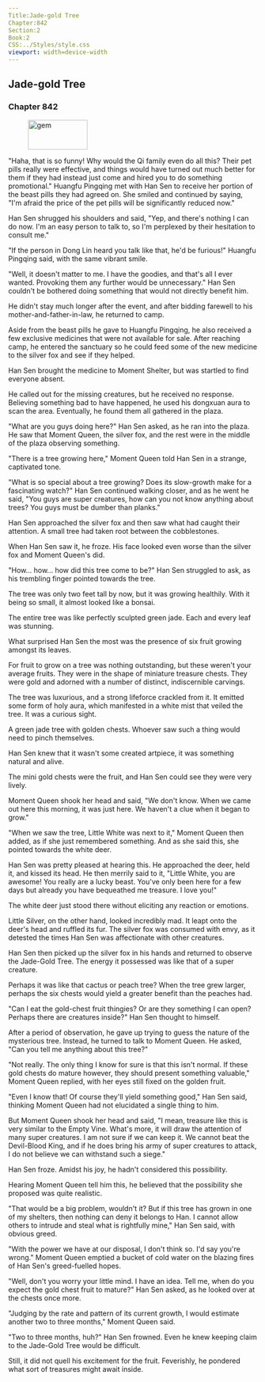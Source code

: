 ```yaml
---
Title:Jade-gold Tree 
Chapter:842 
Section:2 
Book:2 
CSS:../Styles/style.css 
viewport: width=device-width
---
```

  
## Jade-gold Tree
### Chapter 842
  
<figure>
	<img src="../Images/gem.gif" alt="gem" id="gem" width="120" height="60" />
</figure>
  

  
"Haha, that is so funny! Why would the Qi family even do all this? Their pet pills really were effective, and things would have turned out much better for them if they had instead just come and hired you to do something promotional." Huangfu Pingqing met with Han Sen to receive her portion of the beast pills they had agreed on. She smiled and continued by saying, "I'm afraid the price of the pet pills will be significantly reduced now."

Han Sen shrugged his shoulders and said, "Yep, and there's nothing I can do now. I'm an easy person to talk to, so I'm perplexed by their hesitation to consult me."

"If the person in Dong Lin heard you talk like that, he'd be furious!" Huangfu Pingqing said, with the same vibrant smile.

"Well, it doesn't matter to me. I have the goodies, and that's all I ever wanted. Provoking them any further would be unnecessary." Han Sen couldn't be bothered doing something that would not directly benefit him.

He didn't stay much longer after the event, and after bidding farewell to his mother-and-father-in-law, he returned to camp.

Aside from the beast pills he gave to Huangfu Pingqing, he also received a few exclusive medicines that were not available for sale. After reaching camp, he entered the sanctuary so he could feed some of the new medicine to the silver fox and see if they helped.

Han Sen brought the medicine to Moment Shelter, but was startled to find everyone absent.

He called out for the missing creatures, but he received no response. Believing something bad to have happened, he used his dongxuan aura to scan the area. Eventually, he found them all gathered in the plaza.

"What are you guys doing here?" Han Sen asked, as he ran into the plaza. He saw that Moment Queen, the silver fox, and the rest were in the middle of the plaza observing something.

"There is a tree growing here," Moment Queen told Han Sen in a strange, captivated tone.

"What is so special about a tree growing? Does its slow-growth make for a fascinating watch?" Han Sen continued walking closer, and as he went he said, "You guys are super creatures, how can you not know anything about trees? You guys must be dumber than planks."

Han Sen approached the silver fox and then saw what had caught their attention. A small tree had taken root between the cobblestones.

When Han Sen saw it, he froze. His face looked even worse than the silver fox and Moment Queen's did.

"How... how... how did this tree come to be?" Han Sen struggled to ask, as his trembling finger pointed towards the tree.

The tree was only two feet tall by now, but it was growing healthily. With it being so small, it almost looked like a bonsai.

The entire tree was like perfectly sculpted green jade. Each and every leaf was stunning.

What surprised Han Sen the most was the presence of six fruit growing amongst its leaves.

For fruit to grow on a tree was nothing outstanding, but these weren't your average fruits. They were in the shape of miniature treasure chests. They were gold and adorned with a number of distinct, indiscernible carvings.

The tree was luxurious, and a strong lifeforce crackled from it. It emitted some form of holy aura, which manifested in a white mist that veiled the tree. It was a curious sight.

A green jade tree with golden chests. Whoever saw such a thing would need to pinch themselves.

Han Sen knew that it wasn't some created artpiece, it was something natural and alive.

The mini gold chests were the fruit, and Han Sen could see they were very lively.

Moment Queen shook her head and said, "We don't know. When we came out here this morning, it was just here. We haven't a clue when it began to grow."

"When we saw the tree, Little White was next to it," Moment Queen then added, as if she just remembered something. And as she said this, she pointed towards the white deer.

Han Sen was pretty pleased at hearing this. He approached the deer, held it, and kissed its head. He then merrily said to it, "Little White, you are awesome! You really are a lucky beast. You've only been here for a few days but already you have bequeathed me treasure. I love you!"

The white deer just stood there without eliciting any reaction or emotions.

Little Silver, on the other hand, looked incredibly mad. It leapt onto the deer's head and ruffled its fur. The silver fox was consumed with envy, as it detested the times Han Sen was affectionate with other creatures.

Han Sen then picked up the silver fox in his hands and returned to observe the Jade-Gold Tree. The energy it possessed was like that of a super creature.

Perhaps it was like that cactus or peach tree? When the tree grew larger, perhaps the six chests would yield a greater benefit than the peaches had.

"Can I eat the gold-chest fruit thingies? Or are they something I can open? Perhaps there are creatures inside?" Han Sen thought to himself.

After a period of observation, he gave up trying to guess the nature of the mysterious tree. Instead, he turned to talk to Moment Queen. He asked, "Can you tell me anything about this tree?"

"Not really. The only thing I know for sure is that this isn't normal. If these gold chests do mature however, they should present something valuable," Moment Queen replied, with her eyes still fixed on the golden fruit.

"Even I know that! Of course they'll yield something good," Han Sen said, thinking Moment Queen had not elucidated a single thing to him.

But Moment Queen shook her head and said, "I mean, treasure like this is very similar to the Empty Vine. What's more, it will draw the attention of many super creatures. I am not sure if we can keep it. We cannot beat the Devil-Blood King, and if he does bring his army of super creatures to attack, I do not believe we can withstand such a siege."

Han Sen froze. Amidst his joy, he hadn't considered this possibility.

Hearing Moment Queen tell him this, he believed that the possibility she proposed was quite realistic.

"That would be a big problem, wouldn't it? But if this tree has grown in one of my shelters, then nothing can deny it belongs to Han. I cannot allow others to intrude and steal what is rightfully mine," Han Sen said, with obvious greed.

"With the power we have at our disposal, I don't think so. I'd say you're wrong." Moment Queen emptied a bucket of cold water on the blazing fires of Han Sen's greed-fuelled hopes.

"Well, don't you worry your little mind. I have an idea. Tell me, when do you expect the gold chest fruit to mature?" Han Sen asked, as he looked over at the chests once more.

"Judging by the rate and pattern of its current growth, I would estimate another two to three months," Moment Queen said.

"Two to three months, huh?" Han Sen frowned. Even he knew keeping claim to the Jade-Gold Tree would be difficult.

Still, it did not quell his excitement for the fruit. Feverishly, he pondered what sort of treasures might await inside.